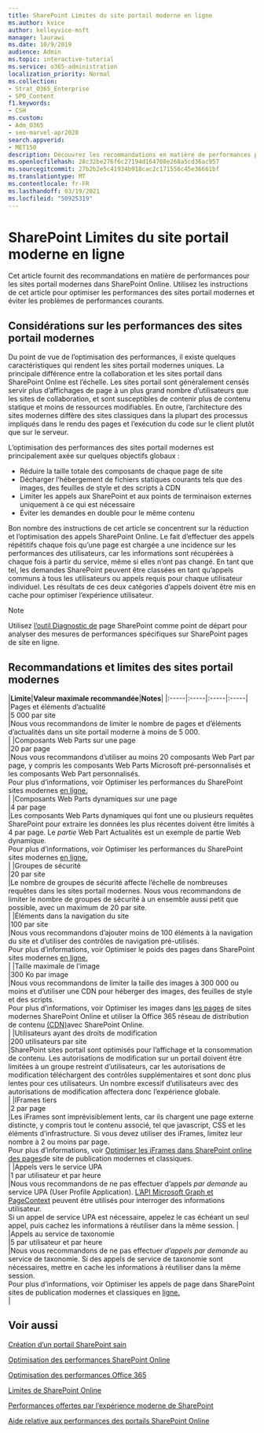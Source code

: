 ```yaml
---
title: SharePoint Limites du site portail moderne en ligne
ms.author: kvice
author: kelleyvice-msft
manager: laurawi
ms.date: 10/9/2019
audience: Admin
ms.topic: interactive-tutorial
ms.service: o365-administration
localization_priority: Normal
ms.collection:
- Strat_O365_Enterprise
- SPO_Content
f1.keywords:
- CSH
ms.custom:
- Adm_O365
- seo-marvel-apr2020
search.appverid:
- MET150
description: Découvrez les recommandations en matière de performances pour les sites modernes dans SharePoint Online, telles que la limitation des appels vers SharePoint et les points de terminaison externes.
ms.openlocfilehash: 28c32be276f6c27194d164708e268a5cd36ac957
ms.sourcegitcommit: 27b2b2e5c41934b918cac2c171556c45e36661bf
ms.translationtype: MT
ms.contentlocale: fr-FR
ms.lasthandoff: 03/19/2021
ms.locfileid: "50925319"
---
```

# <a name="sharepoint-online-modern-portal-site-limits"></a>SharePoint Limites du site portail moderne en ligne

Cet article fournit des recommandations en matière de performances pour les sites portail modernes dans SharePoint Online. Utilisez les instructions de cet article pour optimiser les performances des sites portail modernes et éviter les problèmes de performances courants.

## <a name="performance-considerations-for-modern-portal-sites"></a>Considérations sur les performances des sites portail modernes

Du point de vue de l’optimisation des performances, il existe quelques caractéristiques qui rendent les sites portail modernes uniques. La principale différence entre la collaboration et les sites portail dans SharePoint Online est l’échelle. Les sites portail sont généralement censés servir plus d’affichages de page à un plus grand nombre d’utilisateurs que les sites de collaboration, et sont susceptibles de contenir plus de contenu statique et moins de ressources modifiables. En outre, l’architecture des sites modernes diffère des sites classiques dans la plupart des processus impliqués dans le rendu des pages et l’exécution du code sur le client plutôt que sur le serveur.

L’optimisation des performances des sites portail modernes est principalement axée sur quelques objectifs globaux :

- Réduire la taille totale des composants de chaque page de site
- Décharger l’hébergement de fichiers statiques courants tels que des images, des feuilles de style et des scripts à CDN
- Limiter les appels aux SharePoint et aux points de terminaison externes uniquement à ce qui est nécessaire
- Éviter les demandes en double pour le même contenu

Bon nombre des instructions de cet article se concentrent sur la réduction et l’optimisation des appels SharePoint Online. Le fait d’effectuer des appels répétitifs chaque fois qu’une page est chargée a une incidence sur les performances des utilisateurs, car les informations sont récupérées à chaque fois à partir du service, même si elles n’ont pas changé. En tant que tel, les demandes SharePoint peuvent être classées en tant qu’appels communs à tous les utilisateurs ou appels requis pour chaque utilisateur individuel. Les résultats de ces deux catégories d’appels doivent être mis en cache pour optimiser l’expérience utilisateur.

>[!NOTE]
>Utilisez [l’outil Diagnostic de](./page-diagnostics-for-spo.md) page SharePoint comme point de départ pour analyser des mesures de performances spécifiques sur SharePoint pages de site en ligne.

## <a name="modern-portal-site-limits-and-recommendations"></a>Recommandations et limites des sites portail modernes

|**Limite**|**Valeur maximale recommandée**|**Notes**|
|:-----|:-----|:-----|:-----|
|Pages et éléments d’actualité  <br/> |5 000 par site  <br/> |Nous vous recommandons de limiter le nombre de pages et d’éléments d’actualités dans un site portail moderne à moins de 5 000.  <br/> |
|Composants Web Parts sur une page  <br/> |20 par page  <br/> |Nous vous recommandons d’utiliser au moins 20 composants Web Part par page, y compris les composants Web Parts Microsoft pré-personnalisés et les composants Web Part personnalisés. <br/> Pour plus d’informations, voir Optimiser les performances du SharePoint sites modernes [en ligne.](modern-web-part-optimization.md)  <br/> |
|Composants Web Parts dynamiques sur une page  <br/> |4 par page  <br/> |Les composants Web Parts dynamiques qui font une ou plusieurs requêtes SharePoint pour extraire les données les plus récentes doivent être limités à 4 par page. Le _partie_ Web Part Actualités est un exemple de partie Web dynamique. <br/> Pour plus d’informations, voir Optimiser les performances du SharePoint sites modernes [en ligne.](modern-web-part-optimization.md)    <br/> |
|Groupes de sécurité  <br/> |20 par site  <br/> |Le nombre de groupes de sécurité affecte l’échelle de nombreuses requêtes dans les sites portail modernes. Nous vous recommandons de limiter le nombre de groupes de sécurité à un ensemble aussi petit que possible, avec un maximum de 20 par site.  <br/> |
|Éléments dans la navigation du site  <br/> |100 par site  <br/> |Nous vous recommandons d’ajouter moins de 100 éléments à la navigation du site et d’utiliser des contrôles de navigation pré-utilisés.  <br/> Pour plus d’informations, voir Optimiser le poids des pages dans SharePoint sites modernes [en ligne.](modern-page-weight-optimization.md) <br/> |
|Taille maximale de l’image  <br/> |300 Ko par image  <br/> |Nous vous recommandons de limiter la taille des images à 300 000 ou moins et d’utiliser une CDN pour héberger des images, des feuilles de style et des scripts. <br/>Pour plus d’informations, voir Optimiser les images dans [les pages](modern-image-optimization.md) de sites modernes SharePoint Online et utiliser la Office 365 réseau de distribution de contenu [(CDN)](use-microsoft-365-cdn-with-spo.md)avec SharePoint Online.  <br/> |
|Utilisateurs ayant des droits de modification  <br/> |200 utilisateurs par site  <br/> |SharePoint sites portail sont optimisés pour l’affichage et la consommation de contenu. Les autorisations de modification sur un portail doivent être limitées à un groupe restreint d’utilisateurs, car les autorisations de modification téléchargent des contrôles supplémentaires et sont donc plus lentes pour ces utilisateurs. Un nombre excessif d’utilisateurs avec des autorisations de modification affectera donc l’expérience globale. <br/> |
|IFrames tiers  <br/> |2 par page  <br/> |Les iFrames sont imprévisiblement lents, car ils chargent une page externe distincte, y compris tout le contenu associé, tel que javascript, CSS et les éléments d’infrastructure. Si vous devez utiliser des iFrames, limitez leur nombre à 2 ou moins par page.<br/> Pour plus d’informations, voir [Optimiser les iFrames dans SharePoint online des pages](modern-iframe-optimization.md)de site de publication modernes et classiques. <br/> |
|Appels vers le service UPA  <br/> |1 par utilisateur et par heure  <br/> |Nous vous recommandons de ne pas effectuer d’appels _par demande_ au service UPA (User Profile Application). [L’API Microsoft Graph et](/graph/call-api) [PageContext](/javascript/api/sp-page-context/pagecontext?view=sp-typescript-latest) peuvent être utilisés pour interroger des informations utilisateur.  <br/> Si un appel de service UPA est nécessaire, appelez le cas échéant un seul appel, puis cachez les informations à réutiliser dans la même session. |
|Appels au service de taxonomie  <br/> |5 par utilisateur et par heure  <br/> |Nous vous recommandons de ne pas effectuer _d’appels par demande_ au service de taxonomie. Si des appels de service de taxonomie sont nécessaires, mettre en cache les informations à réutiliser dans la même session. <br/> Pour plus d’informations, voir Optimiser les appels de page dans SharePoint sites de publication modernes et classiques en [ligne.](modern-page-call-optimization.md) <br/> |

## <a name="related-topics"></a>Voir aussi

[Création d’un portail SharePoint sain](/sharepoint/portal-health)

[Optimisation des performances SharePoint Online](tune-sharepoint-online-performance.md)

[Optimisation des performances Office 365](tune-microsoft-365-performance.md)

[Limites de SharePoint Online](/office365/servicedescriptions/sharepoint-online-service-description/sharepoint-online-limits)

[Performances offertes par l’expérience moderne de SharePoint](/sharepoint/modern-experience-performance)

[Aide relative aux performances des portails SharePoint Online](/sharepoint/dev/solution-guidance/portal-performance)